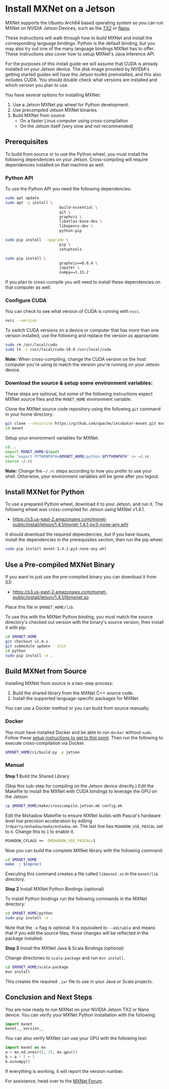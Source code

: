 <!--- Licensed to the Apache Software Foundation (ASF) under one -->
<!--- or more contributor license agreements.  See the NOTICE file -->
<!--- distributed with this work for additional information -->
<!--- regarding copyright ownership.  The ASF licenses this file -->
<!--- to you under the Apache License, Version 2.0 (the -->
<!--- "License"); you may not use this file except in compliance -->
<!--- with the License.  You may obtain a copy of the License at -->

<!---   http://www.apache.org/licenses/LICENSE-2.0 -->

<!--- Unless required by applicable law or agreed to in writing, -->
<!--- software distributed under the License is distributed on an -->
<!--- "AS IS" BASIS, WITHOUT WARRANTIES OR CONDITIONS OF ANY -->
<!--- KIND, either express or implied.  See the License for the -->
<!--- specific language governing permissions and limitations -->
<!--- under the License. -->

# Install MXNet on a Jetson

MXNet supports the Ubuntu Arch64 based operating system so you can run MXNet on NVIDIA Jetson Devices, such as the [TX2](http://www.nvidia.com/object/embedded-systems-dev-kits-modules.html) or [Nano](https://developer.nvidia.com/embedded/learn/get-started-jetson-nano-devkit).

These instructions will walk through how to build MXNet and install the corresponding language bindings. Python is the default binding, but you may also try out one of the many language bindings MXNet has to offer. These instructions also cover how to setup MXNet's Java Inference API.

For the purposes of this install guide we will assume that CUDA is already installed on your Jetson device. The disk image provided by NVIDIA's getting started guides will have the Jetson toolkit preinstalled, and this also includes CUDA. You should double check what versions are installed and which version you plan to use.

You have several options for installing MXNet:
1. Use a Jetson MXNet pip wheel for Python development.
2. Use precompiled Jetson MXNet binaries.
3. Build MXNet from source
   * On a faster Linux computer using cross-compilation
   * On the Jetson itself (very slow and not recommended)


## Prerequisites
To build from source or to use the Python wheel, you must install the following dependencies on your Jetson.
Cross-compiling will require dependencies installed on that machine as well.

### Python API

To use the Python API you need the following dependencies:

```bash
sudo apt update
sudo apt -y install \
                        build-essential \
                        git \
                        graphviz \
                        libatlas-base-dev \
                        libopencv-dev \
                        python-pip

sudo pip install --upgrade \
                        pip \
                        setuptools

sudo pip install \
                        graphviz==0.8.4 \
                        jupyter \
                        numpy==1.15.2
```

If you plan to cross-compile you will need to install these dependencies on that computer as well.

<!--
### Java API

To use the Java inference API you only need the following dependencies:

```
sudo apt install \
                        maven \
                        openjdk-8-java
```

You may try to build the Java API .jar file yourself. If so, you will need these dependencies on that computer as well.

**Note:** The `mvn install` option for building the Java API .jar after compiling the MXNet binary files is only available on MXNet >= v1.5.0.
-->

### Configure CUDA

You can check to see what version of CUDA is running with `nvcc`.

```bash
nvcc --version
```

To switch CUDA versions on a device or computer that has more than one version installed, use the following and replace the version as appropriate.

```bash
sudo rm /usr/local/cuda
sudo ln -s /usr/local/cuda-10.0 /usr/local/cuda
```

**Note:** When cross-compiling, change the CUDA version on the host computer you're using to match the version you're running on your Jetson device.

### Download the source & setup some environment variables:

These steps are optional, but some of the following instructions expect MXNet source files and the `MXNET_HOME` environment variable.

Clone the MXNet source code repository using the following `git` command in your home directory:

```bash
git clone --recursive https://github.com/apache/incubator-mxnet.git mxnet
cd mxnet
```

Setup your environment variables for MXNet.

```bash
cd ..
export MXNET_HOME=$(pwd)
echo "export PYTHONPATH=$MXNET_HOME/python:$PYTHONPATH" >> ~/.rc
source ~/.rc
```

**Note:** Change the `~/.rc` steps according to how you prefer to use your shell. Otherwise, your environment variables will be gone after you logout.


## Install MXNet for Python

To use a prepared Python wheel, download it to your Jetson, and run it.
The following wheel was cross-compiled for Jetson using MXNet v1.4.1.
* https://s3.us-east-2.amazonaws.com/mxnet-public/install/jetson/1.4.1/mxnet-1.4.1-py3-none-any.whl

It should download the required dependencies, but if you have issues,
install the dependencies in the prerequisites section, then run the pip wheel.

```bash
sudo pip install mxnet-1.4.1-py3-none-any.whl
```

<!--
## Install MXNet for Java

The MXNet Java API for Jetson devices is still experimental. For best results try with the master branch.

### Use a pre-built jar

The package for Jetson is not currently on Maven, but you can download it from S3 instead.
The following jar was cross-compiled for Jetson using MXNet v1.4.1.
* https://s3.us-east-2.amazonaws.com/mxnet-public/install/jetson/1.4.1/mxnet-full_2.11-INTERNAL.jar

Place the file on your Jetson where your project can find it.

### Build your own jar

You can build a jar from any pre-compiled MXNet binary.
Follow the build from source instructions first. Once you have build the `libmxnet.so` file you are ready to build your jar files.

```bash
cd $MXNET_HOME/scala-package
mvn package
```

This will generate a file named similar to `src/lib/mxnet-full_2.11-INTERNAL.jar`.

### Use the MXNet-Java jar in your project

MXNet-Java can be easily included in your Maven managed project.
The following is an example entry for your project's `.pom` file.

```
<dependency>
  <groupId>org.apache.mxnet</groupId>
  <artifactId>mxnet-full_2.11-INTERNAL</artifactId>
  <version>1.4.1</version>
  <systemPath>${basedir}/src/lib/mxnet-full_2.11-INTERNAL.jar</systemPath>
</dependency>
```

Refer to the [Java setup](https://mxnet.incubator.apache.org/versions/master/install/java_setup.html) page for further information.
-->

## Use a Pre-compiled MXNet Binary

If you want to just use the pre-compiled binary you can download it from S3:
* https://s3.us-east-2.amazonaws.com/mxnet-public/install/jetson/1.4.1/libmxnet.so

Place this file in `$MXNET_HOME/lib`.

To use this with the MXNet Python binding, you must match the source directory's checked out version with the binary's source version, then install it with pip.

```bash
cd $MXNET_HOME
git checkout v1.4.x
git submodule update --init
cd python
sudo pip install -e .
```

## Build MXNet from Source

Installing MXNet from source is a two-step process:

1. Build the shared library from the MXNet C++ source code.
2. Install the supported language-specific packages for MXNet.

You can use a Docker method or you can build from source manually.

### Docker

You must have installed Docker and be able to run `docker` without `sudo`.
Follow these [setup instructions to get to this point](https://docs.docker.com/install/linux/#manage-docker-as-a-non-root-user).
Then run the following to execute cross-compilation via Docker.

```bash
$MXNET_HOME/ci/build.py -p jetson
```

### Manual

**Step 1** Build the Shared Library

(Skip this sub-step for compiling on the Jetson device directly.)
Edit the Makefile to install the MXNet with CUDA bindings to leverage the GPU on the Jetson:

```bash
cp $MXNET_HOME/make/crosscompile.jetson.mk config.mk
```

Edit the Mshadow Makefile to ensure MXNet builds with Pascal's hardware level low precision acceleration by editing `3rdparty/mshadow/make/mshadow.mk`.
The last line has `MSHADOW_USE_PASCAL` set to `0`. Change this to `1` to enable it.

```bash
MSHADOW_CFLAGS += -DMSHADOW_USE_PASCAL=1
```

Now you can build the complete MXNet library with the following command:

```bash
cd $MXNET_HOME
make -j $(nproc)
```

Executing this command creates a file called `libmxnet.so` in the `mxnet/lib` directory.

**Step 2** Install MXNet Python Bindings (optional)

To install Python bindings run the following commands in the MXNet directory:

```bash
cd $MXNET_HOME/python
sudo pip install -e .
```

Note that the `-e` flag is optional. It is equivalent to `--editable` and means that if you edit the source files, these changes will be reflected in the package installed.

**Step 3** Install the MXNet Java & Scala Bindings (optional)

Change directories to `scala-package` and run `mvn install`.

```bash
cd $MXNET_HOME/scala-package
mvn install
```

This creates the required `.jar` file to use in your Java or Scala projects.

## Conclusion and Next Steps

You are now ready to run MXNet on your NVIDIA Jetson TX2 or Nano device.
You can verify your MXNet Python installation with the following:

```python
import mxnet
mxnet.__version__
```

You can also verify MXNet can use your GPU with the following test:

```python
import mxnet as mx
a = mx.nd.ones((2, 3), mx.gpu())
b = a * 2 + 1
b.asnumpy()
```

If everything is working, it will report the version number.

For assistance, head over to the [MXNet Forum](https://discuss.mxnet.io/).
